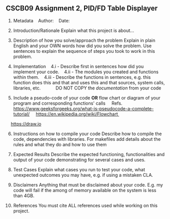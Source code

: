 ## CSCB09 Assignment 2, PID/FD Table Displayer

1. Metadata
   Author:
   Date:


2. Introduction/Rationale
Explain what this project is about...


3. Description of how you solve/approach the problem
Explain in plain English and your OWN words how did you solve the problem.
Use sentences to explain the sequence of steps you took to work in this problem.


4. Implementation
   4.i - Describe first in sentences how did you implement your code.
   4.ii - The modules you created and functions within them.
   4.iii - Describe the functions in sentences, e.g. this function does this and that and uses this and that sources, system calls, libraries, etc.
           DO NOT COPY the *documentation* from your code


5. Include a pseudo-code of your code __OR__ flow chart or diagram of your program and corresponding functions' calls
    Refs.
    https://www.geeksforgeeks.org/what-is-pseudocode-a-complete-tutorial/
    https://en.wikipedia.org/wiki/Flowchart 

    https://draw.io





6. Instructions on how to compile your code
Describe how to compile the code, dependencies with libraries.
For makefiles add details about the rules and what they do and how to use them



7. Expected Results
Describe the expected functioning, functionalities and output of your code demonstrating for several cases and uses.



8. Test Cases
Explain what cases you run to test your code, what unexpected outcomes you may have, e.g. if using a mistaken CLA.



9. Disclaimers
Anything that must be disclaimed about your code.
E.g. my code will fail if the among of memory available on the system is less than 4GB.



10. References
You must cite ALL references used while working on this project.
